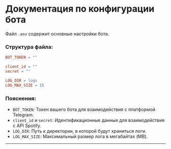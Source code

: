 # Документация по конфигурации бота

Файл `.env` содержит основные настройки бота.

### Структура файла:

```makefile
BOT_TOKEN = ""

client_id = ""
secret = ""

LOG_DIR = logs
LOG_MAX_SIZE = 15
```

### Пояснения:

- `BOT_TOKEN`: Токен вашего бота для взаимодействия с платформой Telegram.
- `client_id` и `secret`: Идентификационные данные для взаимодействия с API Spotify.
- `LOG_DIR`: Путь к директории, в которой будут храниться логи.
- `LOG_MAX_SIZE`: Максимальный размер лога в мегабайтах (MB).

---

